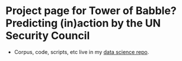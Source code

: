 # Project page for Tower of Babble? Predicting (in)action by the UN Security Council

* Corpus, code, scripts, etc live in my [data science repo](http://github.com/wandergram/datsci/tree/master/UN).
